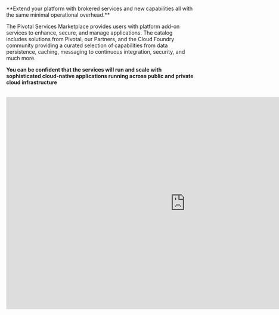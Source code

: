 <br>
**Extend your platform with brokered services and new capabilities all with the same minimal operational overhead.**

The Pivotal Services Marketplace provides users with platform add-on services to enhance, secure, and manage applications. The catalog includes solutions from Pivotal, our Partners, and the Cloud Foundry community providing a curated selection of capabilities from data persistence, caching, messaging to continuous integration, security, and much more.

**You can be confident that the services will run and scale with sophisticated cloud-native applications running across public and private cloud infrastructure**
<br>
<br>

<iframe src="https://docs.google.com/presentation/d/e/2PACX-1vSWPKXIdOxvE4twTkir3l3Kmh3CFaT0rkzVOEdCgR8qqJyR8EqQXxEkGSnjcfyRTdik7Z4vOrS0fZzA/embed?start=false&loop=false&delayms=3000" frameborder="0" width="960" height="569" allowfullscreen="true" mozallowfullscreen="true" webkitallowfullscreen="true"></iframe>
